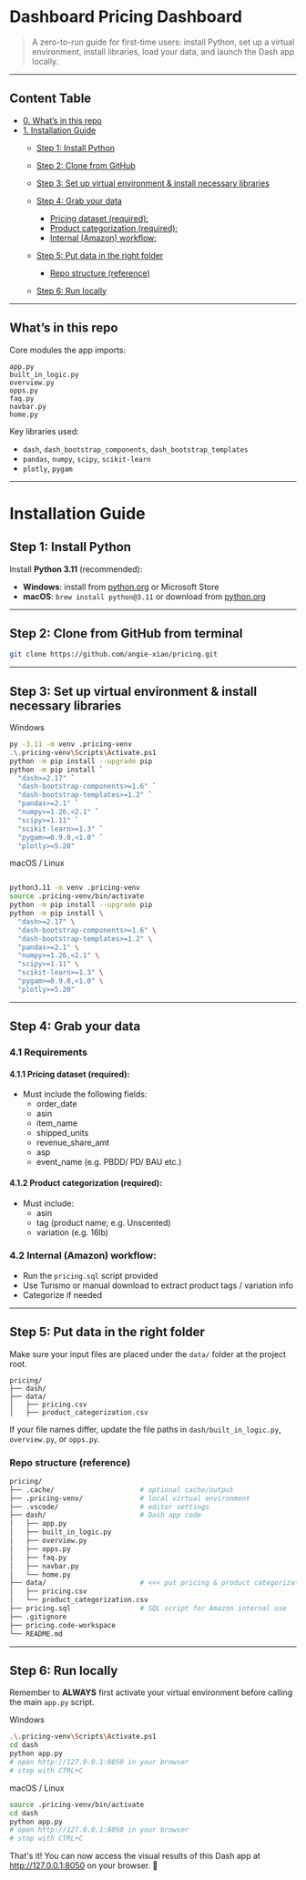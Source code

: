 # Dashboard Pricing Dashboard

> A zero-to-run guide for first-time users: install Python, set up a virtual environment, install libraries, load your data, and launch the Dash app locally.

---

## Content Table

  - [0. What’s in this repo](#whats-in-this-repo)
  - [1. Installation Guide](#installation-guide)
    - [Step 1: Install Python](##step-1-install-python)
    - [Step 2: Clone from GitHub](##step-2-clone-from-github)
    - [Step 3: Set up virtual environment \& install necessary libraries](##step-3-set-up-virtual-environment--install-necessary-libraries)
    - [Step 4: Grab your data](##step-4-grab-your-data)
      - [Pricing dataset (required):](###pricing-dataset-required)
      - [Product categorization (required):](#product-categorization-required)
      - [Internal (Amazon) workflow:](#internal-amazon-workflow)
    - [Step 5: Put data in the right folder](#step-5-put-data-in-the-right-folder)
        - [Repo structure (reference)](#repo-structure-reference)

    - [Step 6: Run locally](#step-6-run-locally)

---

## What’s in this repo

Core modules the app imports:

```
app.py
built_in_logic.py
overview.py
opps.py
faq.py
navbar.py
home.py
```

Key libraries used:

- `dash`, `dash_bootstrap_components`, `dash_bootstrap_templates`
- `pandas`, `numpy`, `scipy`, `scikit-learn`
- `plotly`, `pygam`

---

# Installation Guide


## Step 1: Install Python

Install **Python 3.11** (recommended):
- **Windows**: install from [python.org](https://www.python.org) or Microsoft Store
- **macOS**: `brew install python@3.11` or download from [python.org](https://www.python.org)

---

## Step 2: Clone from GitHub from terminal

```bash
git clone https://github.com/angie-xiao/pricing.git
```
---

## Step 3: Set up virtual environment & install necessary libraries

Windows
```bash
py -3.11 -m venv .pricing-venv
.\.pricing-venv\Scripts\Activate.ps1
python -m pip install --upgrade pip
python -m pip install `
  "dash>=2.17" `
  "dash-bootstrap-components>=1.6" `
  "dash-bootstrap-templates>=1.2" `
  "pandas>=2.1" `
  "numpy>=1.26,<2.1" `
  "scipy>=1.11" `
  "scikit-learn>=1.3" `
  "pygam>=0.9.0,<1.0" `
  "plotly>=5.20"
```

macOS / Linux
```bash

python3.11 -m venv .pricing-venv
source .pricing-venv/bin/activate
python -m pip install --upgrade pip
python -m pip install \
  "dash>=2.17" \
  "dash-bootstrap-components>=1.6" \
  "dash-bootstrap-templates>=1.2" \
  "pandas>=2.1" \
  "numpy>=1.26,<2.1" \
  "scipy>=1.11" \
  "scikit-learn>=1.3" \
  "pygam>=0.9.0,<1.0" \
  "plotly>=5.20"
```

---

## Step 4: Grab your data

### 4.1 Requirements
#### 4.1.1 Pricing dataset (required):
* Must include the following fields:
  - order_date
  - asin
  - item_name
  - shipped_units
  - revenue_share_amt
  - asp
  - event_name (e.g. PBDD/ PD/ BAU etc.)

#### 4.1.2 Product categorization (required):
* Must include:
  - asin
  - tag (product name; e.g. Unscented)
  - variation (e.g. 16lb)

### 4.2 Internal (Amazon) workflow:
* Run the `pricing.sql` script provided
* Use Turismo or manual download to extract product tags / variation info
* Categorize if needed

---

## Step 5: Put data in the right folder

Make sure your input files are placed under the `data/` folder at the project root.

```
pricing/
├── dash/
├── data/
│   ├── pricing.csv
│   ├── product_categorization.csv
```

If your file names differ, update the file paths in `dash/built_in_logic.py`, `overview.py`, or `opps.py`.


### Repo structure (reference)
``` bash
pricing/
├── .cache/                     # optional cache/output
├── .pricing-venv/              # local virtual environment
├── .vscode/                    # editor settings
├── dash/                       # Dash app code
│   ├── app.py
│   ├── built_in_logic.py
│   ├── overview.py
│   ├── opps.py
│   ├── faq.py
│   ├── navbar.py
│   └── home.py
├── data/                       # <<< put pricing & product categorization files here
│   ├── pricing.csv
│   └── product_categorization.csv
├── pricing.sql                 # SQL script for Amazon internal use
├── .gitignore
├── pricing.code-workspace
└── README.md
```

---

## Step 6: Run locally

Remember to **ALWAYS** first activate your virtual environment before calling the main `app.py` script.

Windows
```bash
.\.pricing-venv\Scripts\Activate.ps1
cd dash
python app.py
# open http://127.0.0.1:8050 in your browser
# stop with CTRL+C
```

macOS / Linux
```bash
source .pricing-venv/bin/activate
cd dash
python app.py
# open http://127.0.0.1:8050 in your browser
# stop with CTRL+C
```

That's it! You can now access the visual results of this Dash app at http://127.0.0.1:8050 on your browser. 🎉
